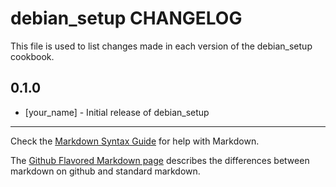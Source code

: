debian_setup CHANGELOG
====================

This file is used to list changes made in each version of the debian_setup cookbook.

0.1.0
-----
- [your_name] - Initial release of debian_setup

- - -
Check the [Markdown Syntax Guide](http://daringfireball.net/projects/markdown/syntax) for help with Markdown.

The [Github Flavored Markdown page](http://github.github.com/github-flavored-markdown/) describes the differences between markdown on github and standard markdown.
